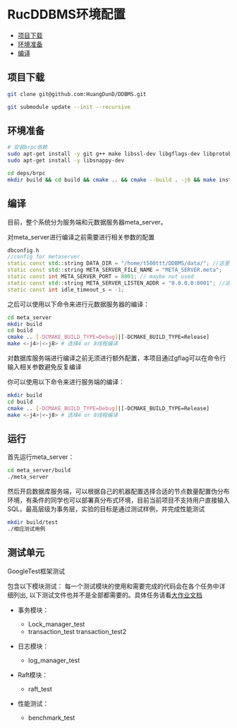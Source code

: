 # RucDDBMS环境配置

<!-- START doctoc generated TOC please keep comment here to allow auto update -->
<!-- DON'T EDIT THIS SECTION, INSTEAD RE-RUN doctoc TO UPDATE -->

- [项目下载](#项目下载)
- [环境准备](#环境准备)
- [编译](#编译)

<!-- END doctoc generated TOC please keep comment here to allow auto update -->

## 项目下载
```bash
git clone git@github.com:HuangDunD/DDBMS.git

git submodule update --init --recursive

```

## 环境准备
```bash
# 安装brpc依赖
sudo apt-get install -y git g++ make libssl-dev libgflags-dev libprotobuf-dev libprotoc-dev protobuf-compiler libleveldb-dev
sudo apt-get install -y libsnappy-dev

cd deps/brpc
mkdir build && cd build && cmake .. && cmake --build . -j6 && make install

```

## 编译
目前，整个系统分为服务端和元数据服务器meta_server。

对meta_server进行编译之前需要进行相关参数的配置
```cpp
dbconfig.h
//config for metaserver
static const std::string DATA_DIR = "/home/t500ttt/DDBMS/data/"; //这里改成自己的数据存放地址，要自己新建一个文件夹
static const std::string META_SERVER_FILE_NAME = "META_SERVER.meta";
static const int META_SERVER_PORT = 8001; // maybe not used
static const std::string META_SERVER_LISTEN_ADDR = "0.0.0.0:8001"; //这里可以修改元数据服务器的监听地址
static const int idle_timeout_s = -1;

```

之后可以使用以下命令来进行元数据服务器的编译：
```bash
cd meta_server
mkdir build
cd build
cmake .. [-DCMAKE_BUILD_TYPE=Debug]|[-DCMAKE_BUILD_TYPE=Release]
make <-j4>|<-j8> # 选择4 or 8线程编译 
```

对数据库服务端进行编译之前无须进行额外配置，本项目通过gflag可以在命令行输入相关参数避免反复编译

你可以使用以下命令来进行服务端的编译：
```bash
mkdir build
cd build 
cmake .. [-DCMAKE_BUILD_TYPE=Debug]|[-DCMAKE_BUILD_TYPE=Release]
make <-j4>|<-j8> # 选择4 or 8线程编译
```

## 运行

首先运行meta_server：
```bash
cd meta_server/build
./meta_server
```

然后开启数据库服务端，可以根据自己的机器配置选择合适的节点数量配置伪分布环境，有条件的同学也可以部署真分布式环境，目前当前项目不支持用户直接输入SQL，最高层级为事务层，实验的目标是通过测试样例，并完成性能测试

```bash
mkdir build/test
./相应测试用例
```

## 测试单元

GoogleTest框架测试

包含以下模块测试：
每一个测试模块的使用和需要完成的代码会在各个任务中详细列出, 以下测试文件也并不是全部都需要的。具体任务请看[大作业文档](./%E5%A4%A7%E4%BD%9C%E4%B8%9A%E6%96%87%E6%A1%A3.md)

- 事务模块：
  
  - Lock_manager_test
  - transaction_test transaction_test2

- 日志模块：

  - log_manager_test

- Raft模块：
  
  - raft_test

- 性能测试：

  - benchmark_test
